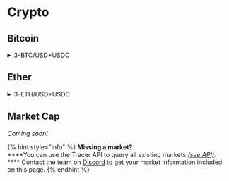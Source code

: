 # Crypto

## Bitcoin



<details>

<summary>3-BTC/USD+USDC</summary>

__:link: _Open in pools.tracer.finance_

**Deployment** **information**

* Deployed by: `0x`
* Deployment date: `2022-05-16`
* Transaction: `0x`

**Inputs**

* Price feed: `BTC/USD`
* Pricing function: `8hr SMA`

**Settlement**

* Settlement asset: `USDC`
* Contract address: `0x`

**Parameters**

* Leverage (sigmoid): `3`
* Rebalance frequency: `1 hour`
* Front-running interval: `8 hours`

**Fees**

* Mint fee: `undefined%`
* Management fee: `undefined% per annum`
* Burn fee: `None`

**Tokens**

* Long token
  * Token name: `undefined`
  * Observations: `N/A`

<!---->

* Short token
  * Token name: `undefined`
  * Observations: `N/A`

**Contract Addresses**

* LeveragedPool: `0x`
* PoolCommitter: `0x`
* Oracle: `0x`
* SettlementToken: `0x`
* LongToken: `0x`
* ShortToken: `0x`

**Secondary market (Balancer)**

* Pool address: `0x`
* Balancer Pool token: `0x`
* Balancer LP Farm Contract: `0x`

**Notes**

* N/A

</details>

## Ether

<details>

<summary>3-ETH/USD+USDC</summary>

__:link: _Open in pools.tracer.finance_

**Deployment** **information**

* Deployed by: `0x`
* Deployment date: `2022-05-16`
* Transaction: `0x`

**Inputs**

* Price feed: `ETH/USD`
* Pricing function: `8hr SMA`

**Settlement**

* Settlement asset: `USDC`
* Contract address: `0x`

**Parameters**

* Leverage (sigmoid): `3`
* Rebalance frequency: `1 hour`
* Front-running interval: `8 hours`

**Fees**

* Mint fee: `undefined%`
* Management fee: `undefined% per annum`
* Burn fee: `None`

**Tokens**

* Long token
  * Token name: `undefined`
  * Observations: `N/A`

<!---->

* Short token
  * Token name: `undefined`
  * Observations: `N/A`

**Contract Addresses**

* LeveragedPool: `0x`
* PoolCommitter: `0x`
* Oracle: `0x`
* SettlementToken: `0x`
* LongToken: `0x`
* ShortToken: `0x`

**Secondary market (Balancer)**

* Pool address: `0x`
* Balancer Pool token: `0x`
* Balancer LP Farm Contract: `0x`

**Notes**

* N/A

</details>

## Market Cap

_Coming soon!_

{% hint style="info" %}
**Missing a market?**\
****You can use the Tracer API to query all existing markets [_(see API)_](broken-reference). **** Contact the team on [Discord](https://discord.gg/TracerDAO) to get your market information included on this page.
{% endhint %}
